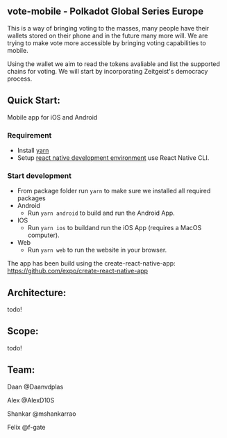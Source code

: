 ## vote-mobile - Polkadot Global Series Europe
This is a way of bringing voting to the masses, many people have their wallets stored on their phone and in the future many more will. We are trying to make vote more accessible by bringing voting capabilities to mobile.

Using the wallet we aim to read the tokens avaliable and list the supported chains for voting. We will start by incorporating Zeitgeist's democracy process.


## Quick Start:
Mobile app for iOS and Android
### Requirement
- Install [yarn](https://yarnpkg.com/)
- Setup [react native development environment](https://reactnative.dev/docs/environment-setup) use React Native CLI.

### Start development
- From package folder run `yarn` to make sure we installed all required packages
- Android
  - Run `yarn android` to build and run the Android App.
- IOS
  - Run `yarn ios` to buildand run the iOS App (requires a MacOS computer).
- Web
  - Run `yarn web` to run the website in your browser.

The app has been build using the create-react-native-app: https://github.com/expo/create-react-native-app

## Architecture:
todo!

## Scope:
todo!

## Team: 
Daan @Daanvdplas

Alex @AlexD10S

Shankar @mshankarrao

Felix @f-gate


